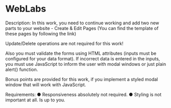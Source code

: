 # WebLabs

Description: In this work, you need to continue working and add two new parts to your website - Create & Edit Pages (You can find the template of these pages by following the link)

Update/Delete operations are not required for this work!

Also you must validate the forms using HTML attributes (inputs must be configured for your data format).
If incorrect data is entered in the inputs, you must use JavaScript to inform the user with modal windows or just plain alert() function.

Bonus points are provided for this work, if you implement a styled modal window that will work with JavaScript.

Requirements:
●	Responsiveness absolutely not required.
●	Styling is not important at all. Is up to you.
